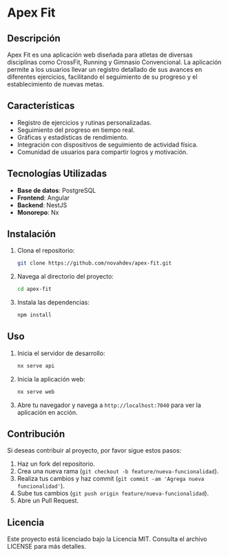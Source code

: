 # Apex Fit

## Descripción

Apex Fit es una aplicación web diseñada para atletas de diversas disciplinas como CrossFit, Running y Gimnasio Convencional. La aplicación permite a los usuarios llevar un registro detallado de sus avances en diferentes ejercicios, facilitando el seguimiento de su progreso y el establecimiento de nuevas metas.

## Características

- Registro de ejercicios y rutinas personalizadas.
- Seguimiento del progreso en tiempo real.
- Gráficas y estadísticas de rendimiento.
- Integración con dispositivos de seguimiento de actividad física.
- Comunidad de usuarios para compartir logros y motivación.

## Tecnologías Utilizadas

- **Base de datos**: PostgreSQL
- **Frontend**: Angular
- **Backend**: NestJS
- **Monorepo**: Nx

## Instalación

1. Clona el repositorio:
    ```bash
    git clone https://github.com/novahdev/apex-fit.git
    ```
2. Navega al directorio del proyecto:
    ```bash
    cd apex-fit
    ```
3. Instala las dependencias:
    ```bash
    npm install
    ```

## Uso

1. Inicia el servidor de desarrollo:
    ```bash
    nx serve api
    ```
2. Inicia la aplicación web:
    ```bash
    nx serve web
    ```
3. Abre tu navegador y navega a `http://localhost:7040` para ver la aplicación en acción.

## Contribución

Si deseas contribuir al proyecto, por favor sigue estos pasos:

1. Haz un fork del repositorio.
2. Crea una nueva rama (`git checkout -b feature/nueva-funcionalidad`).
3. Realiza tus cambios y haz commit (`git commit -am 'Agrega nueva funcionalidad'`).
4. Sube tus cambios (`git push origin feature/nueva-funcionalidad`).
5. Abre un Pull Request.

## Licencia

Este proyecto está licenciado bajo la Licencia MIT. Consulta el archivo LICENSE para más detalles.